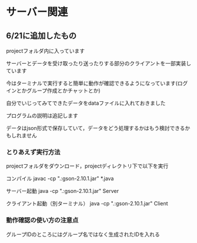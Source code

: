 # サーバー関連

## 6/21に追加したもの
projectフォルダ内に入っています

サーバーとデータを受け取ったり送ったりする部分のクライアントを一部実装しています

今はターミナルで実行すると簡単に動作が確認できるようになっています(ログインとかグループ作成とかチャットとか)

自分でいじってみてできたデータをdataファイルに入れておきました

プログラムの説明は追記します

データはjson形式で保存していて，データをどう処理するかはもう検討できるかもしれません


### とりあえず実行方法

projectフォルダをダウンロード，projectディレクトリ下で以下を実行

コンパイル  javac -cp ".:gson-2.10.1.jar" *.java

サーバー起動  java -cp ".:gson-2.10.1.jar" Server

クライアント起動（別ターミナル）  java -cp ".:gson-2.10.1.jar" Client

### 動作確認の使い方の注意点
グループIDのところにはグループ名ではなく生成されたIDを入れる


